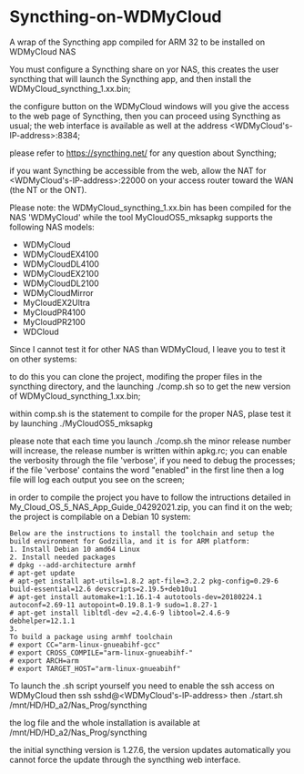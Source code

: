 # Syncthing-on-WDMyCloud
A wrap of the Syncthing app compiled for ARM 32 to be installed on WDMyCloud NAS


You must configure a Syncthing share on yor NAS, this creates the user syncthing that will launch the Syncthing app, and then install the WDMyCloud_syncthing_1.xx.bin;

the configure button on the WDMyCloud windows will you give the access to the web page of Syncthing, then you can proceed using Syncthing as usual;
the web interface is available as well at the address <WDMyCloud's-IP-address>:8384;

please refer to https://syncthing.net/ for any question about Syncthing;

if you want Syncthing be accessible from the web, allow the NAT for <WDMyCloud's-IP-address>:22000 on your access router toward the WAN (the NT or the ONT).




Please note: the WDMyCloud_syncthing_1.xx.bin has been compiled for the NAS 'WDMyCloud' while the tool MyCloudOS5_mksapkg supports the following NAS models:
- WDMyCloud
- WDMyCloudEX4100
- WDMyCloudDL4100
- WDMyCloudEX2100
- WDMyCloudDL2100
- WDMyCloudMirror
- MyCloudEX2Ultra
- MyCloudPR4100
- MyCloudPR2100
- WDCloud

Since I cannot test it for other NAS than WDMyCloud, I leave you to test it on other systems:

to do this you can clone the project, modifing the proper files in the syncthing directory, and the launching
./comp.sh
so to get the new version of WDMyCloud_syncthing_1.xx.bin;

within comp.sh is the statement to compile for the proper NAS, plase test it by launching
./MyCloudOS5_mksapkg

please note that each time you launch ./comp.sh the minor release number will increase, the release number is written within apkg.rc; you can enable the verbosity through the file 'verbose', if you need to debug the processes;
if the file 'verbose' contains the word "enabled" in the first line then a log file will log each output you see on the screen;

in order to compile the project you have to follow the intructions detailed in My_Cloud_OS_5_NAS_App_Guide_04292021.zip, you can find it on the web;
the project is compilable on a Debian 10 system:

    Below are the instructions to install the toolchain and setup the build environment for Godzilla, and it is for ARM platform:
    1. Install Debian 10 amd64 Linux
    2. Install needed packages
    # dpkg --add-architecture armhf
    # apt-get update
    # apt-get install apt-utils=1.8.2 apt-file=3.2.2 pkg-config=0.29-6 build-essential=12.6 devscripts=2.19.5+deb10u1
    # apt-get install automake=1:1.16.1-4 autotools-dev=20180224.1 autoconf=2.69-11 autopoint=0.19.8.1-9 sudo=1.8.27-1
    # apt-get install libltdl-dev =2.4.6-9 libtool=2.4.6-9 debhelper=12.1.1
    3.
    To build a package using armhf toolchain
    # export CC="arm-linux-gnueabihf-gcc"
    # export CROSS_COMPILE="arm-linux-gnueabihf-"
    # export ARCH=arm
    # export TARGET_HOST="arm-linux-gnueabihf"

To launch the .sh script yourself you need to enable the ssh access on WDMyCloud then ssh sshd@<WDMyCloud's-IP-address> then ./start.sh /mnt/HD/HD_a2/Nas_Prog/syncthing

the log file and the whole installation is available at /mnt/HD/HD_a2/Nas_Prog/syncthing


the initial syncthing version is 1.27.6, the version updates automatically you cannot force the update through the syncthing web interface.



